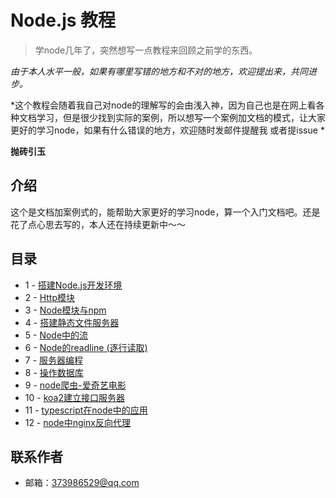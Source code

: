 # Node.js 教程

> 学node几年了，突然想写一点教程来回顾之前学的东西。

*由于本人水平一般，如果有哪里写错的地方和不对的地方，欢迎提出来，共同进步。*  

*这个教程会随着我自己对node的理解写的会由浅入神，因为自己也是在网上看各种文档学习，但是很少找到实际的案例，所以想写一个案例加文档的模式，让大家更好的学习node，如果有什么错误的地方，欢迎随时发邮件提醒我 或者提issue *  

**抛砖引玉**

## 介绍

这个是文档加案例式的，能帮助大家更好的学习node，算一个入门文档吧。还是花了点心思去写的，本人还在持续更新中～～

## 目录

- 1 - [搭建Node.js开发环境](/lesson1)
- 2 - [Http模块](/lesson2)
- 3 - [Node模块与npm](/lesson3)
- 4 - [搭建静态文件服务器](/lesson4)
- 5 - [Node中的流](/lesson5)
- 6 - [Node的readline (逐行读取)](/lesson6)
- 7 - [服务器编程](/lesson7)
- 8 - [操作数据库](/lesson8)
- 9 - [node爬虫-爱奇艺电影](/lesson9)
- 10 - [koa2建立接口服务器](/lesson10)
- 11 - [typescript在node中的应用](/lesson11)
- 12 - [node中nginx反向代理](/lesson12)

## 联系作者

- 邮箱：[373986529@qq.com](mailto:373986529@qq.com)

